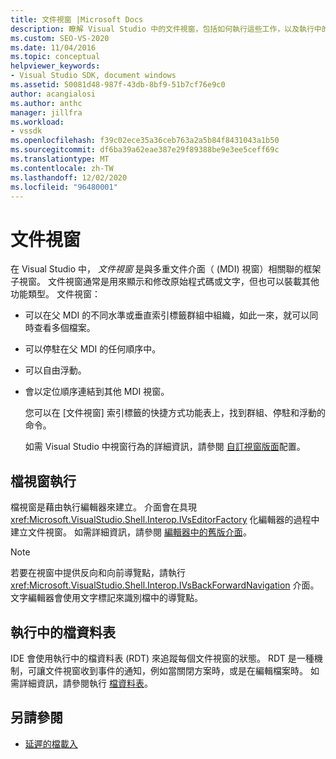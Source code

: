 ```yaml
---
title: 文件視窗 |Microsoft Docs
description: 瞭解 Visual Studio 中的文件視窗，包括如何執行這些工作，以及執行中的檔資料表 (RDT) 追蹤其狀態的方式。
ms.custom: SEO-VS-2020
ms.date: 11/04/2016
ms.topic: conceptual
helpviewer_keywords:
- Visual Studio SDK, document windows
ms.assetid: 50081d48-987f-43db-8bf9-51b7cf76e9c0
author: acangialosi
ms.author: anthc
manager: jillfra
ms.workload:
- vssdk
ms.openlocfilehash: f39c02ece35a36ceb763a2a5b84f8431043a1b50
ms.sourcegitcommit: df6ba39a62eae387e29f89388be9e3ee5ceff69c
ms.translationtype: MT
ms.contentlocale: zh-TW
ms.lasthandoff: 12/02/2020
ms.locfileid: "96480001"
---
```

# <a name="document-windows"></a>文件視窗
在 Visual Studio 中， *文件視窗* 是與多重文件介面（ (MDI) 視窗）相關聯的框架子視窗。 文件視窗通常是用來顯示和修改原始程式碼或文字，但也可以裝載其他功能類型。 文件視窗：

- 可以在父 MDI 的不同水準或垂直索引標籤群組中組織，如此一來，就可以同時查看多個檔案。

- 可以停駐在父 MDI 的任何順序中。

- 可以自由浮動。

- 會以定位順序連結到其他 MDI 視窗。

  您可以在 [文件視窗] 索引標籤的快捷方式功能表上，找到群組、停駐和浮動的命令。

  如需 Visual Studio 中視窗行為的詳細資訊，請參閱 [自訂視窗版面](../../ide/customizing-window-layouts-in-visual-studio.md)配置。

## <a name="document-window-implementation"></a>檔視窗執行
 檔視窗是藉由執行編輯器來建立。 介面會在具現 <xref:Microsoft.VisualStudio.Shell.Interop.IVsEditorFactory> 化編輯器的過程中建立文件視窗。 如需詳細資訊，請參閱 [編輯器中的舊版介面](/previous-versions/visualstudio/visual-studio-2015/extensibility/legacy-interfaces-in-the-editor?preserve-view=true&view=vs-2015)。

> [!NOTE]
> 若要在視窗中提供反向和向前導覽點，請執行 <xref:Microsoft.VisualStudio.Shell.Interop.IVsBackForwardNavigation> 介面。 文字編輯器會使用文字標記來識別檔中的導覽點。

## <a name="the-running-document-table"></a>執行中的檔資料表
 IDE 會使用執行中的檔資料表 (RDT) 來追蹤每個文件視窗的狀態。 RDT 是一種機制，可讓文件視窗收到事件的通知，例如當關閉方案時，或是在編輯檔案時。 如需詳細資訊，請參閱執行 [檔資料表](../../extensibility/internals/running-document-table.md)。

## <a name="see-also"></a>另請參閱
- [延遲的檔載入](../../extensibility/internals/delayed-document-loading.md)
